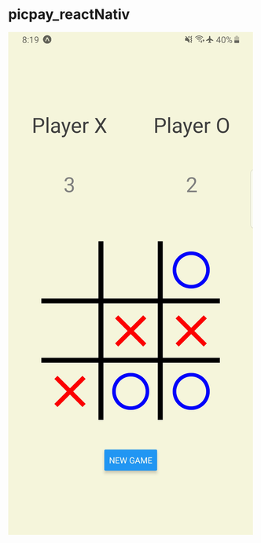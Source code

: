 # picpay_reactNativ

![Alt text](https://raw.githubusercontent.com/rgabriel738/jogo_velha_react_nat/master/Screenshot_20200803-081921_Expo.jpg?raw=true "Screenshot")
